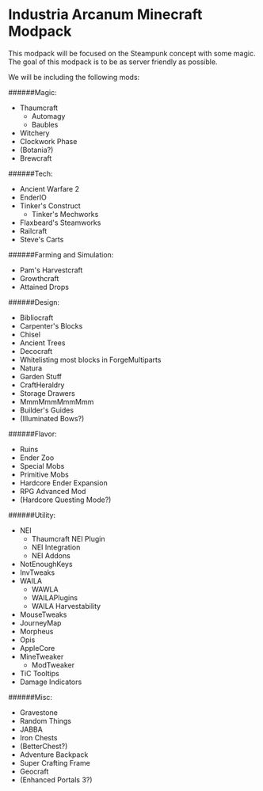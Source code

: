 Industria Arcanum Minecraft Modpack
=============
This modpack will be focused on the Steampunk concept with some magic. The goal of this modpack is to be as server friendly as possible.

We will be including the following mods:

######Magic:
* Thaumcraft
  * Automagy
  * Baubles
* Witchery
* Clockwork Phase
* (Botania?)
* Brewcraft

######Tech:
* Ancient Warfare 2
* EnderIO
* Tinker's Construct
  * Tinker's Mechworks
* Flaxbeard's Steamworks
* Railcraft
* Steve's Carts

######Farming and Simulation:
* Pam's Harvestcraft
* Growthcraft
* Attained Drops

######Design:
* Bibliocraft
* Carpenter's Blocks
* Chisel
* Ancient Trees
* Decocraft
* Whitelisting most blocks in ForgeMultiparts
* Natura
* Garden Stuff
* CraftHeraldry
* Storage Drawers
* MmmMmmMmmMmm
* Builder's Guides
* (Illuminated Bows?)

######Flavor:
* Ruins
* Ender Zoo
* Special Mobs
* Primitive Mobs
* Hardcore Ender Expansion
* RPG Advanced Mod
* (Hardcore Questing Mode?)

######Utility:
* NEI
  * Thaumcraft NEI Plugin
  * NEI Integration
  * NEI Addons
* NotEnoughKeys
* InvTweaks
* WAILA
  * WAWLA
  * WAILAPlugins
  * WAILA Harvestability
* MouseTweaks
* JourneyMap
* Morpheus
* Opis
* AppleCore
* MineTweaker
  * ModTweaker
* TiC Tooltips
* Damage Indicators

######Misc:
* Gravestone
* Random Things
* JABBA
* Iron Chests
* (BetterChest?)
* Adventure Backpack
* Super Crafting Frame
* Geocraft
* (Enhanced Portals 3?)
